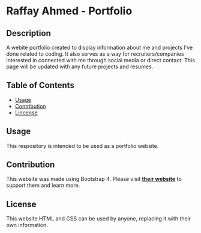 # Raffay Ahmed - Portfolio

## Description
A webite portfolio created to display information about me and projects I've done related to coding. It also serves as a way for recruiters/companies interested in connected with me through social media or direct contact. This page will be updated with any future projects and resumes.

## Table of Contents
* [Usage](#Usage)
* [Contribution](#Contribution)
* [Lincense](#License)

## Usage
This respository is intended to be used as a portfolio website.

## Contribution
This website was made using Bootstrap 4. Please visit **[their website](http://www.github.com/)** to support them and learn more.

## License
This website HTML and CSS can be used by anyone, replacing it with their own information.
